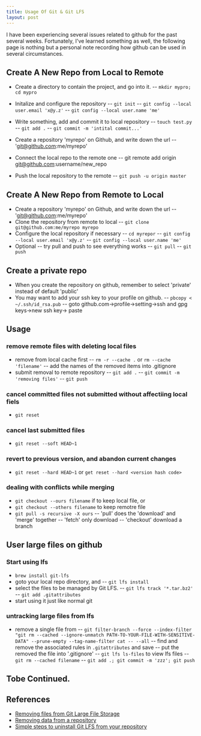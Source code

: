 ```yaml
---
title: Usage Of Git & Git LFS
layout: post
---
```

I have been experiencing several issues related to github for the past several weeks. Fortunately, I've learned something as well, the following page is nothing but a personal note recording how github can be used in several circumstances.

## Create A New Repo from Local to Remote
  - Create a directory to contain the project, and go into it.
    -- ``mkdir mypro; cd mypro``

  - Initalize and configure the repository
    -- ``git init``
    -- ``git config --local user.email 'x@y.z'``
    -- ``git config --local user.name 'me'``

  - Write something, add and commit it to local repository
    -- ``touch test.py``
    -- ``git add .``
    -- ``git commit -m 'intital commit...'``

  - Create a repository 'myrepo' on Github, and write down the url
    -- 'git@github.com:me/myrepo'

  - Connect the local repo to the remote one
    -- git remote add origin git@github.com:username/new_repo

  - Push the local repository to the remote
    -- ``git push -u origin master``

## Create A New Repo from Remote to Local
  - Create a repository 'myrepo' on Github, and write down the url
    -- 'git@github.com:me/myrepo'
  - Clone the repository from remote to local
    -- ``git clone git@github.com:me/myrepo myrepo``
  - Configure the local repository if necessary
    -- ``cd myrepor``
    -- ``git config --local user.email 'x@y.z'``
    -- ``git config --local user.name 'me'``
  - Optional
    -- try pull and push to see everything works
      -- ``git pull``
      -- ``git push``

## Create a private repo
  - When you create the repository on github, remember to select 'private' instead of default 'public'
  - You may want to add your ssh key to your profile on github.
    -- ``pbcopy < ~/.ssh/id_rsa.pub``
    -- goto github.com->profile->setting->ssh and gpg keys->new ssh key-> paste


## Usage

### remove remote files with deleting local files
  - remove from local cache first
    -- ``rm -r --cache .`` or ``rm --cache 'filename'``
    -- add the names of the removed items into .gitignore
  - submit removal to remote repository
    -- ``git add .``
    -- ``git commit -m 'removing files'``
    -- ``git push``

### cancel committed files not submitted without affectiing local fiels
  - ``git reset``

### cancel last submitted files
  - ``git reset --soft HEAD~1``

### revert to previous version, and abandon current changes
  - ``git reset --hard HEAD~1`` or ``get reset --hard <version hash code>``

### dealing with conflicts while merging
  - ``git checkout --ours filename`` if to keep local file, or
  - ``git checkout --others filename`` to keep remotre file
  - ``git pull -s recursive -X ours``
    -- 'pull' does the 'download' and 'merge' together
    -- 'fetch' only download
    -- 'checkout' download a branch

## User large files on github

### Start using lfs
  - ``brew install git-lfs``
  - goto your local repo directory, and
    -- ``git lfs install``
  - select the files to be managed by Git LFS.
    -- ``git lfs track '*.tar.bz2'``
    -- ``git add .gitattributes``
  - start using it just like normal git

### untracking large files from lfs
  - remove a single file from
    -- ``git filter-branch --force --index-filter "git rm --cached --ignore-unmatch PATH-TO-YOUR-FILE-WITH-SENSITIVE-DATA" --prune-empty --tag-name-filter cat -- --all``
    -- find and remove the associated rules in ``.gitattributes`` and save
    -- put the removed the file into '.gitignore'
    -- ``git lfs ls-files`` to view lfs files
    -- ``git rm --cached filename``
    -- ``git add .; git commit -m 'zzz'; git push``

## Tobe Continued.

## References
 - [Removing files from Git Large File Storage](https://help.github.com/en/enterprise/2.14/user/articles/removing-files-from-git-large-file-storage)
 - [Removing data from a repository](https://help.github.com/en/enterprise/2.14/user/articles/removing-sensitive-data-from-a-repository)
 - [Simple steps to uninstall Git LFS from your repository](https://github.com/git-lfs/git-lfs/issues/3026)
